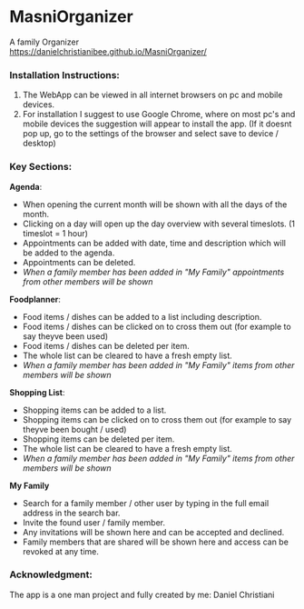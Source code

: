 # MasniOrganizer
A family Organizer<br>
https://danielchristianibee.github.io/MasniOrganizer/

    
### Installation Instructions:
   1. The WebApp can be viewed in all internet browsers on pc and mobile devices.
   2. For installation I suggest to use Google Chrome, where on most pc's and mobile devices the suggestion will appear to install the app.
        (If it doesnt pop up, go to the settings of the browser and select save to device / desktop)

### Key Sections:

**Agenda**:
- When opening the current month will be shown with all the days of the month.
- Clicking on a day will open up the day overview with several timeslots. (1 timeslot = 1 hour)
- Appointments can be added with date, time and description which will be added to the agenda.
- Appointments can be deleted.
- *When a family member has been added in "My Family" appointments from other members will be shown*

**Foodplanner**:
- Food items / dishes can be added to a list including description.
- Food items / dishes can be clicked on to cross them out (for example to say theyve been used)
- Food items / dishes can be deleted per item.
- The whole list can be cleared to have a fresh empty list.
- *When a family member has been added in "My Family" items from other members will be shown*

**Shopping List**:
- Shopping items can be added to a list.
- Shopping items can be clicked on to cross them out (for example to say theyve been bought / used)
- Shopping items can be deleted per item.
- The whole list can be cleared to have a fresh empty list.
- *When a family member has been added in "My Family" items from other members will be shown*

**My Family**
- Search for a family member / other user by typing in the full email address in the search bar.
- Invite the found user / family member.
- Any invitations will be shown here and can be accepted and declined.
- Family members that are shared will be shown here and access can be revoked at any time.

### Acknowledgment:
   The app is a one man project and fully created by me: Daniel Christiani

